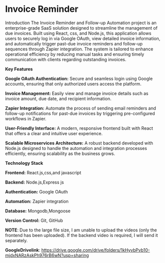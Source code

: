 # Invoice Reminder
Introduction
The Invoice Reminder and Follow-up Automation project is an enterprise-grade SaaS solution designed to streamline the management of due invoices. Built using React, css, and Node.js, this application allows users to securely log in via Google OAuth, view detailed invoice information, and automatically trigger past-due invoice reminders and follow-up sequences through Zapier integration. The system is tailored to enhance operational efficiency by reducing manual tasks and ensuring timely communication with clients regarding outstanding invoices.

**Key Features**


**Google OAuth Authentication:**
Secure and seamless login using Google accounts, ensuring that only authorized users access the platform.

**Invoice Management:**
Easily view and manage invoice details such as invoice amount, due date, and recipient information.

**Zapier Integration:**
Automate the process of sending email reminders and follow-up notifications for past-due invoices by triggering pre-configured workflows in Zapier.

**User-Friendly Interface:**
A modern, responsive frontend built with React that offers a clear and intuitive user experience.

**Scalable Microservices Architecture:**
A robust backend developed with Node.js designed to handle the automation and integration processes efficiently, ensuring scalability as the business grows.

**Technology Stack**

**Frontend:**
React.js,css,and javascript

**Backend:** 
Node.js,Express js

**Authentication:**
Google OAuth

**Automation:** 
Zapier integration

**Database:** 
Mongodb,Mongoose

**Version Control:** 
Git, GitHub


**NOTE**: Due to the large file size, I am unable to upload the videos (only the frontend has been uploaded). If the backend video is required, I will send it separately.

**GoogleDrivelink**: https://drive.google.com/drive/folders/1kHyvbPvb10-mjdxNARzAskPh976rB6wN?usp=sharing

